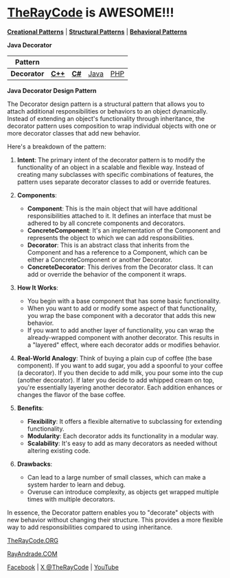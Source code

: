 # [TheRayCode](../../../README.md) is AWESOME!!!

**[Creational Patterns](../README.md)** | **[Structural Patterns](../../Structural/README.md)** | **[Behavioral Patterns](../../Behavioral/README.md)**

**Java Decorator**

|Pattern|   |   |   |   |
|---|---|---|---|---|
| **Decorator** | [**C++**](../../../CPP/Structural/Decorator/README.md) | [**C#**](../../../Csharp/Structural/Decorator/README.md) | [Java](../../../Java/Structural/Decorator/README.md) | [PHP](../../../PHP/Structural/Decorator/README.md) |

**Java Decorator Design Pattern**


The Decorator design pattern is a structural pattern that allows you to attach additional responsibilities or behaviors to an object dynamically. Instead of extending an object's functionality through inheritance, the decorator pattern uses composition to wrap individual objects with one or more decorator classes that add new behavior.

Here's a breakdown of the pattern:

1. **Intent**: The primary intent of the decorator pattern is to modify the functionality of an object in a scalable and flexible way. Instead of creating many subclasses with specific combinations of features, the pattern uses separate decorator classes to add or override features.

2. **Components**:
    - **Component**: This is the main object that will have additional responsibilities attached to it. It defines an interface that must be adhered to by all concrete components and decorators.
    - **ConcreteComponent**: It's an implementation of the Component and represents the object to which we can add responsibilities.
    - **Decorator**: This is an abstract class that inherits from the Component and has a reference to a Component, which can be either a ConcreteComponent or another Decorator.
    - **ConcreteDecorator**: This derives from the Decorator class. It can add or override the behavior of the component it wraps.

3. **How It Works**:
    - You begin with a base component that has some basic functionality.
    - When you want to add or modify some aspect of that functionality, you wrap the base component with a decorator that adds this new behavior. 
    - If you want to add another layer of functionality, you can wrap the already-wrapped component with another decorator. This results in a "layered" effect, where each decorator adds or modifies behavior.

4. **Real-World Analogy**: 
    Think of buying a plain cup of coffee (the base component). If you want to add sugar, you add a spoonful to your coffee (a decorator). If you then decide to add milk, you pour some into the cup (another decorator). If later you decide to add whipped cream on top, you're essentially layering another decorator. Each addition enhances or changes the flavor of the base coffee.

5. **Benefits**:
    - **Flexibility**: It offers a flexible alternative to subclassing for extending functionality.
    - **Modularity**: Each decorator adds its functionality in a modular way.
    - **Scalability**: It's easy to add as many decorators as needed without altering existing code.

6. **Drawbacks**:
    - Can lead to a large number of small classes, which can make a system harder to learn and debug.
    - Overuse can introduce complexity, as objects get wrapped multiple times with multiple decorators.

In essence, the Decorator pattern enables you to "decorate" objects with new behavior without changing their structure. This provides a more flexible way to add responsibilities compared to using inheritance.

[TheRayCode.ORG](https://www.TheRayCode.org)

[RayAndrade.COM](https://www.RayAndrade.com)

[Facebook](https://www.facebook.com/TheRayCode/) | [X @TheRayCode](https://www.X.com/TheRayCode/) | [YouTube](https://www.youtube.com/TheRayCode/)
